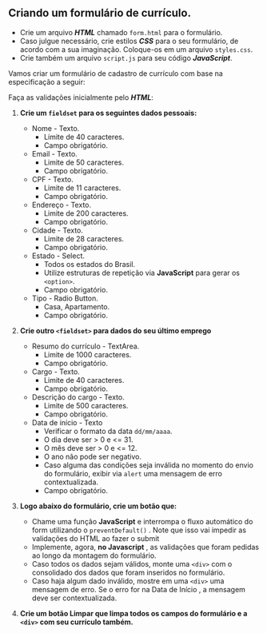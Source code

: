 ## Criando um formulário de currículo.
- Crie um arquivo **_HTML_** chamado `form.html` para o formulário.
- Caso julgue necessário, crie estilos **_CSS_** para o seu formulário, de acordo com a sua imaginação. Coloque-os em um arquivo `styles.css`.
- Crie também um arquivo `script.js` para seu código **_JavaScript_**.

Vamos criar um formulário de cadastro de currículo com base na especificação a seguir:

Faça as validações inicialmente pelo **_HTML_**:

1. **Crie um `fieldset` para os seguintes dados pessoais:**
    - Nome - Texto.
      - Limite de 40 caracteres.
      - Campo obrigatório.
    - Email - Texto.
      - Limite de 50 caracteres.
      - Campo obrigatório.
    - CPF - Texto.
      - Limite de 11 caracteres.
      - Campo obrigatório.
    - Endereço - Texto.
      - Limite de 200 caracteres.
      - Campo obrigatório.
    - Cidade - Texto.
      - Limite de 28 caracteres.
      - Campo obrigatório.
    - Estado - Select.
      - Todos os estados do Brasil.
      - Utilize estruturas de repetição via **JavaScript** para gerar os `<option>`.
      - Campo obrigatório.
    - Tipo - Radio Button.
      - Casa, Apartamento.
      - Campo obrigatório.

2. **Crie outro `<fieldset>` para dados do seu último emprego**
    - Resumo do currículo - TextArea.
      - Limite de 1000 caracteres.
      - Campo obrigatório.
    - Cargo - Texto.
      - Limite de 40 caracteres.
      - Campo obrigatório.
    - Descrição do cargo - Texto.
      - Limite de 500 caracteres.
      - Campo obrigatório.
    - Data de início - Texto
      - Verificar o formato da data `dd/mm/aaaa`.
      - O dia deve ser > 0 e <= 31.
      - O mês deve ser > 0 e <= 12.
      - O ano não pode ser negativo.
      - Caso alguma das condições seja inválida no momento do envio do formulário, exibir via `alert` uma mensagem de erro contextualizada.
      - Campo obrigatório.

3. **Logo abaixo do formulário, crie um botão que:**
    - Chame uma função **JavaScript** e interrompa o fluxo automático do form utilizando o `preventDefault()` . Note que isso vai impedir as validações do HTML ao fazer o submit
    - Implemente, agora, **no Javascript** , as validações que foram pedidas ao longo da montagem do formulário.
    - Caso todos os dados sejam válidos, monte uma `<div>` com o consolidado dos dados que foram inseridos no formulário.
    - Caso haja algum dado inválido, mostre em uma `<div>` uma mensagem de erro. Se o erro for na Data de Início , a mensagem deve ser contextualizada.

4. **Crie um botão Limpar que limpa todos os campos do formulário e a `<div>` com seu currículo também.**